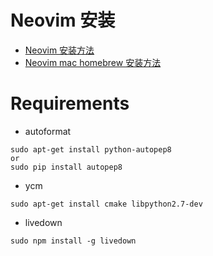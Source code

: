 # Neovim 安装 #

* [Neovim 安装方法](https://github.com/neovim/neovim/wiki/Installing-Neovim)
* [Neovim mac homebrew 安装方法](https://github.com/neovim/homebrew-neovim/blob/master/README.md)

# Requirements #
* autoformat
```
sudo apt-get install python-autopep8
or
sudo pip install autopep8
```

* ycm
```
sudo apt-get install cmake libpython2.7-dev
```

* livedown
```
sudo npm install -g livedown
```





